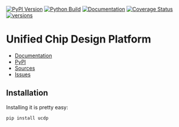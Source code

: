 [![PyPI Version](https://badge.fury.io/py/ucdp.svg)](https://badge.fury.io/py/ucdp)
[![Python Build](https://github.com/nbiotcloud/ucdp/actions/workflows/main.yml/badge.svg)](https://github.com/nbiotcloud/ucdp/actions/workflows/main.yml)
[![Documentation](https://readthedocs.org/projects/ucdp/badge/?version=stable)](https://ucdp.readthedocs.io/en/stable/)
[![Coverage Status](https://coveralls.io/repos/github/nbiotcloud/ucdp/badge.svg?branch=main)](https://coveralls.io/github/nbiotcloud/ucdp?branch=main)
[![versions](https://img.shields.io/pypi/pyversions/ucdp.svg)](https://github.com/nbiotcloud/ucdp)

# Unified Chip Design Platform

* [Documentation](https://ucdp.readthedocs.io/en/stable/)
* [PyPI](https://pypi.org/project/ucdp/)
* [Sources](https://github.com/nbiotcloud/ucdp)
* [Issues](https://github.com/nbiotcloud/ucdp/issues)

## Installation

Installing it is pretty easy:

```bash
pip install ucdp
```
